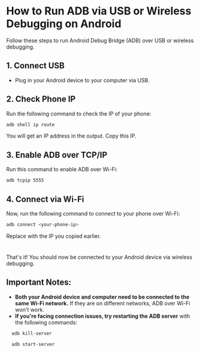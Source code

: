 # How to Run ADB via USB or Wireless Debugging on Android

Follow these steps to run Android Debug Bridge (ADB) over USB or wireless debugging.

## 1. Connect USB

- Plug in your Android device to your computer via USB.

## 2. Check Phone IP

Run the following command to check the IP of your phone:

```bash
adb shell ip route
```
You will get an IP address in the output. Copy this IP.

## 3. Enable ADB over TCP/IP

Run this command to enable ADB over Wi-Fi:

```bash
adb tcpip 5555
```
## 4. Connect via Wi-Fi

Now, run the following command to connect to your phone over Wi-Fi:

```bash
adb connect <your-phone-ip>
```
Replace <your-phone-ip> with the IP you copied earlier.

#

That's it! You should now be connected to your Android device via wireless debugging.

## Important Notes:

- **Both your Android device and computer need to be connected to the same Wi-Fi network.** If they are on different networks, ADB over Wi-Fi won't work.
- **If you're facing connection issues, try restarting the ADB server** with the following commands:

```bash
  adb kill-server
 ```

```bash
  adb start-server
